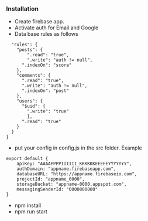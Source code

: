 ### Installation
* Create firebase app.
* Activate auth for Email and Google
* Data base rules as follows  
```{
  "rules": {  
    "posts": {  
    	".read": "true",  
    	".write": "auth != null",  
      ".indexOn": "score"  
    },  
    "comments": {  
      ".read": "true",  
      ".write": "auth != null",  
      ".indexOn": "post"  
    },  
    "users": {  
      "$uid": {  
      	".write": "true"  
    	},      
      ".read": "true"  
    }  
  }  
}
```
* put your config in config.js in the src folder. Example
```
export default {
    apiKey: "AAAAPPPPIIIIII_KKKKKKEEEEEYYYYYYY",
    authDomain: "appname.firebaseapp.com",
    databaseURL: "https://appname.firebaseio.com",
    projectId: "appname_0000",
    storageBucket: "appname-0000.appspot.com",
    messagingSenderId: "0000000000"
}
```
* npm install
* npm run start

